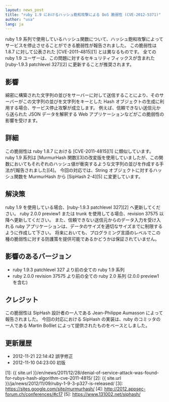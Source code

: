 ```yaml
---
layout: news_post
title: "ruby 1.9 におけるハッシュ飽和攻撃による DoS 脆弱性 (CVE-2012-5371)"
author: "usa"
lang: ja
---
```


ruby 1.9 系列で使用しているハッシュ関数について、ハッシュ飽和攻撃によってサービスを停止させることができる脆弱性が報告されました。
この脆弱性は 1.8.7 に対して公表された [CVE-2011-4815][1] とは異なるものです。 全ての ruby 1.9
ユーザーは、この問題に対するセキュリティフィックスが含まれた [ruby-1.9.3 patchlevel 327][2]
に更新することが推奨されます。

## 影響

綿密に構築された文字列の並びをサーバーに対して送信することにより、そのサーバーがこの文字列の並びを文字列をキーとした Hash
オブジェクトの生成に利用する場合、サービス停止攻撃が成立します。 例えば、信頼できない送信元から送られた JSON データを解釈する Web
アプリケーションなどがこの脆弱性の影響を受けます。

## 詳細

この脆弱性は ruby 1.8.7 における [CVE-2011-4815][1] に類似しています。 ruby 1.9 系列は
[MurmurHash
関数][3]の改変版を使用していましたが、この関数においてもそれぞれのハッシュ値が衝突するような文字列の並びを作成する手法が[報告されました][4]。
今回の対応では、String オブジェクトに対するハッシュ関数を MurmurHash から [SipHash 2-4][5]
に変更しています。

## 解決策

ruby 1.9 を使用している場合、[ruby-1.9.3 patchlevel 327][2] へ更新してください。 ruby 2.0.0
preview1 または trunk を使用してる場合、revision 37575 以降へ更新してください。
また、信頼できない送信元からのデータ入力を受け入れる ruby
アプリケーションは、データのサイズを適切なサイズまでに制限するように作成して下さい。
将来においても、プログラミング言語のレベルでこの種の脆弱性に対する防護策を提供可能であるかどうかは保証されていません。

## 影響のあるバージョン

* ruby 1.9.3 patchlevel 327 より前の全ての ruby 1.9 系列
* ruby 2.0.0 revision 37575 より前の全ての ruby 2.0 系列 (2.0.0 preview1 を含む)

## クレジット

この脆弱性は SipHash 設計者の一人である Jean-Philippe Aumasson によって報告されました。 今回の対応における
SipHash の実装は、ruby のコミッタの一人である Martin Boßlet によって提供されたものをベースとしました。

## 更新履歴

* 2012-11-21 22:14:42 誤字修正
* 2012-11-10 04:23:00 初版



[1]: {{ site.url }}/en/news/2011/12/28/denial-of-service-attack-was-found-for-rubys-hash-algorithm-cve-2011-4815/
[2]: {{ site.url }}/ja/news/2012/11/09/ruby-1-9-3-p327-is-released/
[3]: https://sites.google.com/site/murmurhash/
[4]: http://2012.appsec-forum.ch/conferences/#c17
[5]: https://www.131002.net/siphash/
